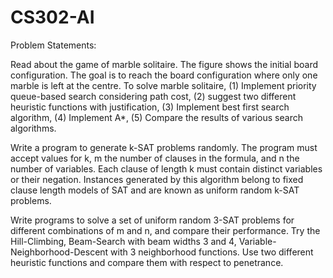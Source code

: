 # CS302-AI
Problem Statements:

Read about the game of marble solitaire. The figure shows the initial board configuration. The goal is to reach the board configuration where only one marble is left at the centre. To solve marble solitaire, (1) Implement priority queue-based search considering path cost, (2) suggest two different heuristic functions with justification, (3) Implement best first search algorithm, (4) Implement A*, (5) Compare the results of various search algorithms.

Write a program to generate k-SAT problems randomly. The program must accept values for k, m the number of clauses in the formula, and n the number of variables. Each clause of length k must contain distinct variables or their negation. Instances generated by this algorithm belong to fixed clause length models of SAT and are known as uniform random k-SAT problems.

Write programs to solve a set of uniform random 3-SAT problems for different combinations of m and n, and compare their performance. Try the Hill-Climbing, Beam-Search with beam widths 3 and 4, Variable-Neighborhood-Descent with 3 neighborhood functions. Use two different heuristic functions and compare them with respect to penetrance.
